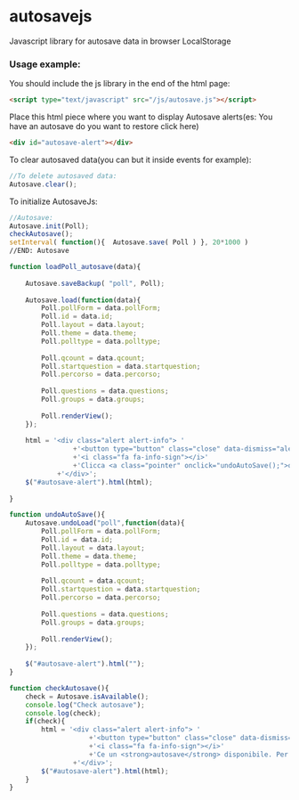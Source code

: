 # autosavejs
Javascript library for autosave data in browser LocalStorage

### Usage example:

You should include the js library in the end of the html page:
```html
<script type="text/javascript" src="/js/autosave.js"></script>
```

Place this html piece where you want to display Autosave alerts(es: You have an autosave do you want to restore click here)
```html
<div id="autosave-alert"></div>
```

To clear autosaved data(you can but it inside events for example):
```javascript
//To delete autosaved data:
Autosave.clear();
```

To initialize AutosaveJs:
```javascript
//Autosave:
Autosave.init(Poll);
checkAutosave();
setInterval( function(){  Autosave.save( Poll ) }, 20*1000 )
//END: Autosave
```
```javascript
function loadPoll_autosave(data){
	
	Autosave.saveBackup( "poll", Poll);
	
	Autosave.load(function(data){
		Poll.pollForm = data.pollForm;
		Poll.id = data.id;
		Poll.layout = data.layout;
		Poll.theme = data.theme;
		Poll.polltype = data.polltype;
		
		Poll.qcount = data.qcount;
		Poll.startquestion = data.startquestion;
		Poll.percorso = data.percorso;
		
		Poll.questions = data.questions;
		Poll.groups = data.groups;
		
		Poll.renderView();
	});
	
	html = '<div class="alert alert-info"> '
				+'<button type="button" class="close" data-dismiss="alert">×</button>'
				+'<i class="fa fa-info-sign"></i>'
				+'Clicca <a class="pointer" onclick="undoAutoSave();">qui</a> per disfare' 
			+'</div>';
	$("#autosave-alert").html(html);
	
}

function undoAutoSave(){
	Autosave.undoLoad("poll",function(data){
		Poll.pollForm = data.pollForm;
		Poll.id = data.id;
		Poll.layout = data.layout;
		Poll.theme = data.theme;
		Poll.polltype = data.polltype;
		
		Poll.qcount = data.qcount;
		Poll.startquestion = data.startquestion;
		Poll.percorso = data.percorso;
		
		Poll.questions = data.questions;
		Poll.groups = data.groups;
		
		Poll.renderView();
	});
	
	$("#autosave-alert").html("");
}

function checkAutosave(){
	check = Autosave.isAvailable();
	console.log("Check autosave");
	console.log(check);
	if(check){
		html = '<div class="alert alert-info"> '
					+'<button type="button" class="close" data-dismiss="alert">×</button>'
					+'<i class="fa fa-info-sign"></i>'
					+'Ce un <strong>autosave</strong> disponibile. Per ripristinare l\'autosave clicca <a class="pointer" onclick="loadPoll_autosave();">qui</a>' 
				+'</div>';
		$("#autosave-alert").html(html);
	}
}
```
